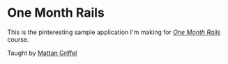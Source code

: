 # One Month Rails

This is the pinteresting sample application I'm making for [*One Month Rails*](http://onemonthrails.com) course.

Taught by [Mattan Griffel](http://mattangriffel.com)